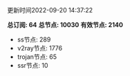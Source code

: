 更新时间2022-09-20 14:37:22

**总订阅: 64**
**总节点: 10030**
**有效节点: 2140**
- ss节点: 289
- v2ray节点: 1776
- trojan节点: 65
- ssr节点: 10
